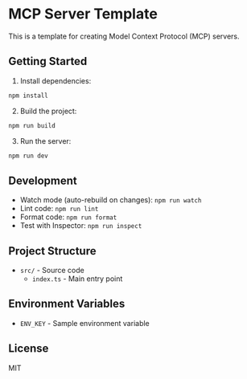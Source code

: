 <!-- @format -->

# MCP Server Template

This is a template for creating Model Context Protocol (MCP) servers.

## Getting Started

1. Install dependencies:

```bash
npm install
```

2. Build the project:

```bash
npm run build
```

3. Run the server:

```bash
npm run dev
```

## Development

- Watch mode (auto-rebuild on changes): `npm run watch`
- Lint code: `npm run lint`
- Format code: `npm run format`
- Test with Inspector: `npm run inspect`

## Project Structure

- `src/` - Source code
  - `index.ts` - Main entry point

## Environment Variables

- `ENV_KEY` - Sample environment variable

## License

MIT
